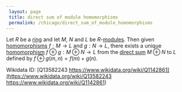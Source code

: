 ```yaml
---
 layout: page
 title: direct sum of module homomorphisms
 permalink: /chicago/direct_sum_of_module_homomorphisms
---
```

Let $R$ be a [ring](https://defsmath.github.io/DefsMath/ring) and let $M$, $N$ and $L$ be $R$-[modules](https://defsmath.github.io/DefsMath/module_over_a_ring). Then given [homomorphisms](https://defsmath.github.io/DefsMath/module_homomorphism) $f:M\to L$ and $g:N\to L$, there exists a unique [homomorphism](https://defsmath.github.io/DefsMath/####################homomorphism) $f\oplus g:M\oplus N\to L$ from the [direct sum](https://defsmath.github.io/DefsMath/direct_sum_of_modules) $M\oplus N$ to $L$ defined by $f\oplus g(m,n) = f(m) + g(n)$. 

Wikidata ID: [Q13582243
https://www.wikidata.org/wiki/Q1142861](https://www.wikidata.org/wiki/Q13582243
https://www.wikidata.org/wiki/Q1142861)